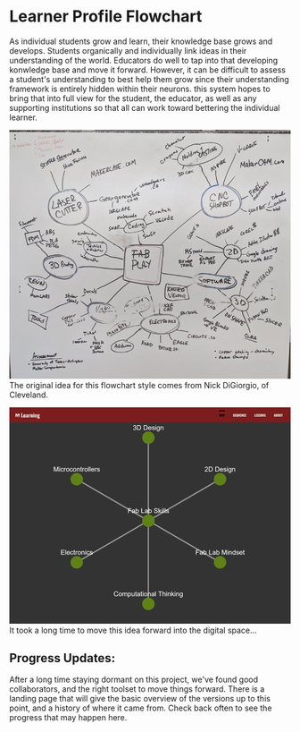 # Learner Profile Flowchart
As individual students grow and learn, their knowledge base grows and develops. Students organically and individually link ideas in their understanding of the world. Educators do well to tap into that developing konwledge base and move it forward. However, it can be difficult to assess a student's understanding to best help them grow since their understanding framework is entirely hidden within their neurons. this system hopes to bring that into full view for the student, the educator, as well as any supporting institutions so that all can work toward bettering the individual learner. 

![Original flowchart idea](docs/inspo.jpg)
The original idea for this flowchart style comes from Nick DiGiorgio, of Cleveland.

![The first (beta) version](docs/inspo.png)
It took a long time to move this idea forward into the digital space...

## Progress Updates:
After a long time staying dormant on this project, we've found good collaborators, and the right toolset to move things forward. There is a landing page that will give the basic overview of the versions up to this point, and a history of where it came from. Check back often to see the progress that may happen here. 
